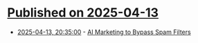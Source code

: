 # [Published on 2025-04-13](index.md)

* [2025-04-13, 20:35:00](https://soylentnews.org/article.pl?sid=25/04/13/0316216&from=rss) - [AI Marketing to Bypass Spam Filters](https://soylentnews.org/article.pl?sid=25/04/13/0316216&from=rss)
